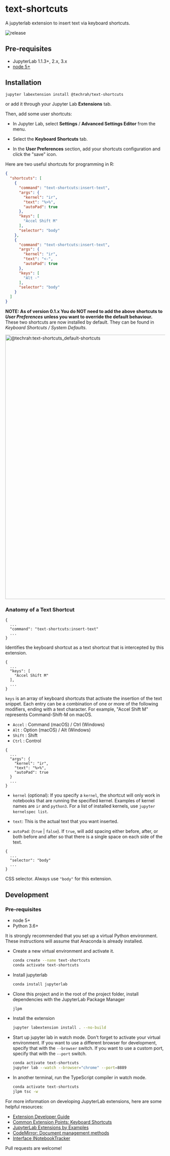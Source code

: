 # text-shortcuts

A jupyterlab extension to insert text via keyboard shortcuts.

![release](https://github.com/ryanhomer/jupyterext-text-shortcuts/workflows/release/badge.svg?branch=master)

## Pre-requisites

* JupyterLab 1.1.3+, 2.x, 3.x
* [node 5+](https://nodejs.org)

## Installation

```bash
jupyter labextension install @techrah/text-shortcuts
```

or add it through your Jupyter Lab **Extensions** tab.

Then, add some user shortcuts:

- In Jupyter Lab, select **Settings** / **Advanced Settings Editor** from the menu.

- Select the **Keyboard Shortcuts** tab.

- In the **User Preferences** section, add your shortcuts configuration and click the "save" icon.

Here are two useful shortcuts for programming in R:

```json
{
  "shortcuts": [
    {
      "command": "text-shortcuts:insert-text",
      "args": {
        "kernel": "ir",
        "text": "%>%",
        "autoPad": true
      },
      "keys": [
        "Accel Shift M"
      ],
      "selector": "body"
    },
    {
      "command": "text-shortcuts:insert-text",
      "args": {
        "kernel": "ir",
        "text": "<-",
        "autoPad": true
      },
      "keys": [
        "Alt -"
      ],
      "selector": "body"
    }
  ]
}
```

**NOTE: As of version 0.1.x You do NOT need to add the above shortcuts to _User Preferences_ unless you want to override the default behaviour.** These two shortcuts are now installed by default. They can be found in _Keyboard Shortcuts / System Defaults_.

<img width="830" alt="@techrah:text-shortcuts_default-shortcuts" src="https://user-images.githubusercontent.com/600471/90961403-86083e00-e45d-11ea-85d7-c98c2b1cd2c9.png">

### Anatomy of a Text Shortcut

```
{
  ...
  "command": "text-shortcuts:insert-text"
  ...
}
```

Identifies the keyboard shortcut as a text shortcut that is intercepted by this extension.

```
{
  ...
  "keys": [
    "Accel Shift M"
  ],
  ...
}
```

`keys` is an array of keyboard shortcuts that activate the insertion of the text snippet. Each entry can be a combination of one or more of the following modifiers, ending with a text character. For example, "Accel Shift M" represents Command-Shift-M on macOS.

- `Accel` : Command (macOS) / Ctrl (Windows)
- `Alt`   : Option (macOS)  / Alt (Windows)
- `Shift` : Shift
- `Ctrl`  : Control

```
{
  ...
  "args": {
    "kernel": "ir",
    "text": "%>%",
    "autoPad": true
  }
  ...
}
```

- `kernel` (optional): If you specify a `kernel`, the shortcut will only work in notebooks that are running the specified kernel. Examples of kernel names are `ir` and `python3`. For a list of installed kernels, use `jupyter kernelspec list`.

- `text`: This is the actual text that you want inserted.

- `autoPad`: (`true` | `false`). If `true`, will add spacing either before, after, or both before and after so that there is a single space on each side of the text.

```
{
  ...
  "selector": "body"
  ...
}
```

CSS selector. Always use `"body"` for this extension.

## Development

### Pre-requisites

- node 5+
- Python 3.6+

It is strongly recommended that you set up a virtual Python environment. These instructions will assume that Anaconda is already installed.

- Create a new virtual environment and activate it.

  ```bash
  conda create --name text-shortcuts
  conda activate text-shortcuts
  ```

- Install jupyterlab

  ```bash
  conda install jupyterlab
  ```

- Clone this project and in the root of the project folder, install dependencies with the JupyterLab Package Manager

  ```bash
  jlpm
  ```

- Install the extension

  ```bash
  jupyter labextension install . --no-build
  ```

- Start up jupyter lab in watch mode. Don't forget to activate your virtual environment. If you want to use a different browser for development, specify that with the `--browser` switch. If you want to use a custom port, specify that with the `--port` switch.

  ```bash
  conda activate text-shortcuts
  jupyter lab --watch --browser="chrome" --port=8889
  ```

- In another terminal, run the TypeScript compiler in watch mode.

  ```bash
  conda activate text-shortcuts
  jlpm tsc -w
  ```

For more information on developing JupyterLab extensions, here are some helpful resources:

- [Extension Developer Guide][1]
- [Common Extension Points: Keyboard Shortcuts][2]
- [JupyterLab Extensions by Examples][3]
- [CodeMirror: Document management methods][4]
- [Interface INotebookTracker][5]

Pull requests are welcome!

[1]: https://jupyterlab.readthedocs.io/en/stable/extension/extension_dev.html
[2]: https://jupyterlab.readthedocs.io/en/stable/extension/extension_points.html#keyboard-shortcuts
[3]: https://github.com/jupyterlab/extension-examples
[4]: https://codemirror.net/doc/manual.html#api_doc
[5]: https://jupyterlab.github.io/jupyterlab/interfaces/_notebook_src_index_.inotebooktracker.html
